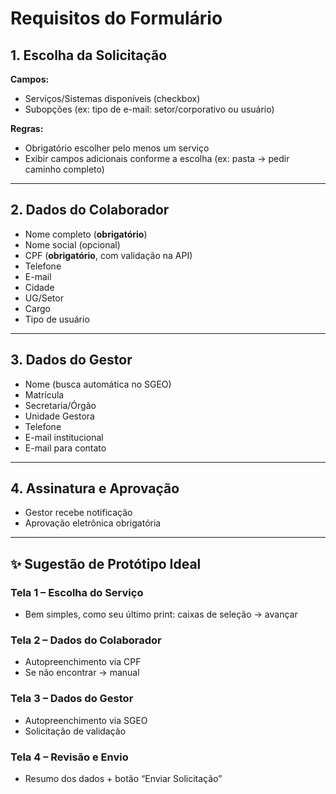 # Requisitos do Formulário

## 1. Escolha da Solicitação

**Campos:**
- Serviços/Sistemas disponíveis (checkbox)
- Subopções (ex: tipo de e-mail: setor/corporativo ou usuário)

**Regras:**
- Obrigatório escolher pelo menos um serviço
- Exibir campos adicionais conforme a escolha (ex: pasta → pedir caminho completo)

---

## 2. Dados do Colaborador

- Nome completo (**obrigatório**)
- Nome social (opcional)
- CPF (**obrigatório**, com validação na API)
- Telefone
- E-mail
- Cidade
- UG/Setor
- Cargo
- Tipo de usuário

---

## 3. Dados do Gestor

- Nome (busca automática no SGEO)
- Matrícula
- Secretaria/Órgão
- Unidade Gestora
- Telefone
- E-mail institucional
- E-mail para contato

---

## 4. Assinatura e Aprovação

- Gestor recebe notificação
- Aprovação eletrônica obrigatória

---

## ✨ Sugestão de Protótipo Ideal

### Tela 1 – Escolha do Serviço
- Bem simples, como seu último print: caixas de seleção → avançar

### Tela 2 – Dados do Colaborador
- Autopreenchimento via CPF
- Se não encontrar → manual

### Tela 3 – Dados do Gestor
- Autopreenchimento via SGEO
- Solicitação de validação

### Tela 4 – Revisão e Envio
- Resumo dos dados + botão “Enviar Solicitação”
